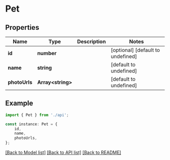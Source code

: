 # Pet


## Properties

Name | Type | Description | Notes
------------ | ------------- | ------------- | -------------
**id** | **number** |  | [optional] [default to undefined]
**name** | **string** |  | [default to undefined]
**photoUrls** | **Array&lt;string&gt;** |  | [default to undefined]

## Example

```typescript
import { Pet } from './api';

const instance: Pet = {
    id,
    name,
    photoUrls,
};
```

[[Back to Model list]](../README.md#documentation-for-models) [[Back to API list]](../README.md#documentation-for-api-endpoints) [[Back to README]](../README.md)
